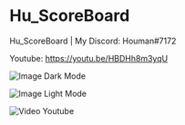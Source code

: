 # Hu_ScoreBoard
Hu_ScoreBoard | My Discord: Houman#7172

Youtube: https://youtu.be/HBDHh8m3yqU

![Image Dark Mode](https://s4.uupload.ir/files/screenshot_(4017)_vnja.png)

![Image Light Mode](https://s4.uupload.ir/files/screenshot_(4018)_jlhf.png)

![Video Youtube](https://youtu.be/HBDHh8m3yqU)

